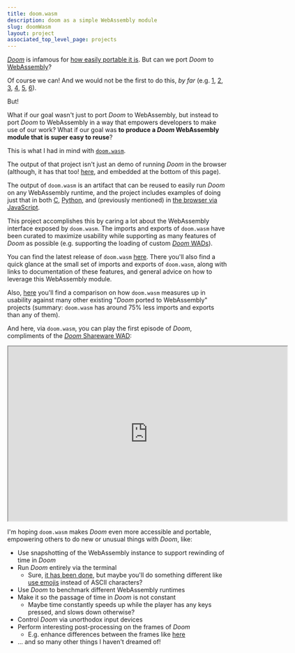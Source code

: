 ```yaml
---
title: doom.wasm
description: doom as a simple WebAssembly module
slug: doomWasm
layout: project
associated_top_level_page: projects
---
```


[_Doom_](https://en.wikipedia.org/wiki/Doom_(1993_video_game)) is infamous for [how easily portable it is](https://doomwiki.org/wiki/Can_it_run_Doom%3F).  But can we port _Doom_ to [WebAssembly](https://webassembly.org/)?

Of course we can! And we would not be the first to do this, _by far_ (e.g. [1](https://github.com/cloudflare/doom-wasm), [2](https://github.com/lazarv/wasm-doom), [3](https://github.com/diekmann/wasm-fizzbuzz/tree/main/doom#but-can-it-run-doom), [4](https://github.com/UstymUkhman/webDOOM), [5](https://github.com/raz0red/webprboom), [6](https://github.com/VanIseghemThomas/wasmDOOM)).

But!

What if our goal wasn't just to port _Doom_ to WebAssembly, but instead to port _Doom_ to WebAssembly in a way that empowers developers to make use of our work? What if our goal was **to produce a _Doom_ WebAssembly module that is super easy to reuse**?

This is what I had in mind with [`doom.wasm`](https://github.com/jacobenget/doom.wasm).

The output of that project isn't just an demo of running _Doom_ in the browser (although, it has that too! [here](https://jacobenget.github.io/doom.wasm/examples/browser/doom.html), and embedded at the bottom of this page).

The output of `doom.wasm` is an artifact that can be reused to easily run _Doom_ on any WebAssembly runtime, and the project includes examples of doing just that in both [C](https://github.com/jacobenget/doom.wasm/tree/master/examples/native), [Python](https://github.com/jacobenget/doom.wasm/tree/master/examples/python), and (previously mentioned) in [the browser via JavaScript](https://github.com/jacobenget/doom.wasm/tree/master/examples/browser).

This project accomplishes this by caring a lot about the WebAssembly interface exposed by `doom.wasm`. The imports and exports of `doom.wasm` have been curated to maximize usability while supporting as many features of _Doom_ as possible (e.g. supporting the loading of custom [_Doom_ WADs](https://en.wikipedia.org/wiki/Doom_modding)).

You can find the latest release of `doom.wasm` [here](https://github.com/jacobenget/doom.wasm/releases/latest). There you'll also find a quick glance at the small set of imports and exports of `doom.wasm`, along with links to documentation of these features, and general advice on how to leverage this WebAssembly module.

Also, [here](https://github.com/jacobenget/doom.wasm/tree/master?tab=readme-ov-file#why) you'll find a comparison on how `doom.wasm` measures up in usability against many other existing "_Doom_ ported to WebAssembly" projects (summary: `doom.wasm` has around 75% less imports and exports than any of them).

And here, via `doom.wasm`, you can play the first episode of _Doom_, compliments of the [_Doom_ Shareware WAD](https://doomwiki.org/wiki/DOOM1.WAD):

<iframe
    width="640"
    height="400"
    style="display:block; margin: 0 auto"
    src="https://jacobenget.github.io/doom.wasm/examples/browser/doom.html">
    <!--
    The actual size of the webpage we're embedding in this iframe, as of version 0.1.0 of `doom.wasm`, has a
    (width, height) size of (640, 400) because the embedded webpage is the exact same size as the `canvas`
    where Doom is 'running', and `doom.wasm` is running Doom at a resolution of 640 x 400.
    So, we'll hardcode the size of this iframe to match the size of the embedded webpage.
    -->
</iframe>

I'm hoping `doom.wasm` makes _Doom_ even more accessible and portable, empowering others to do new or unusual things with _Doom_, like:
- Use snapshotting of the WebAssembly instance to support rewinding of time in _Doom_
- Run _Doom_ entirely via the terminal
   - Sure, [it has been done](https://github.com/wojciech-graj/doom-ascii), but maybe you'll do something different like [use emojis](https://github.com/joachimbbp/spritefire) instead of ASCII characters?
- Use _Doom_ to benchmark different WebAssembly runtimes
- Make it so the passage of time in _Doom_ is not constant
    - Maybe time constantly speeds up while the player has any keys pressed, and slows down otherwise?
- Control _Doom_ via unorthodox input devices
- Perform interesting post-processing on the frames of _Doom_
   - E.g. enhance differences between the frames like [here](https://www.youtube.com/watch?v=NSS6yAMZF78)
- ... and so many other things I haven't dreamed of!